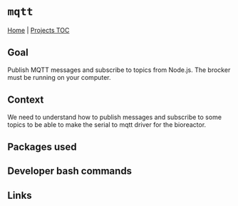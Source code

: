 # `mqtt`

[Home](../../README.md) | [Projects TOC](../projects.md)

## Goal
Publish MQTT messages and subscribe to topics from Node.js. The brocker must be running on your computer.

## Context
We need to understand how to publish messages and subscribe to some topics to be able to make the serial to mqtt driver for the bioreactor.

## Packages used

## Developer bash commands

## Links
